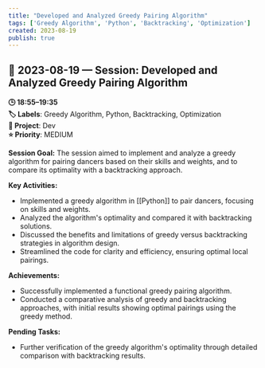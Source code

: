 ```yaml
---
title: "Developed and Analyzed Greedy Pairing Algorithm"
tags: ['Greedy Algorithm', 'Python', 'Backtracking', 'Optimization']
created: 2023-08-19
publish: true
---
```


## 📅 2023-08-19 — Session: Developed and Analyzed Greedy Pairing Algorithm

**🕒 18:55–19:35**  
**🏷️ Labels**: Greedy Algorithm, Python, Backtracking, Optimization  
**📂 Project**: Dev  
**⭐ Priority**: MEDIUM  


**Session Goal:**
The session aimed to implement and analyze a greedy algorithm for pairing dancers based on their skills and weights, and to compare its optimality with a backtracking approach.

**Key Activities:**
- Implemented a greedy algorithm in [[Python]] to pair dancers, focusing on skills and weights.
- Analyzed the algorithm's optimality and compared it with backtracking solutions.
- Discussed the benefits and limitations of greedy versus backtracking strategies in algorithm design.
- Streamlined the code for clarity and efficiency, ensuring optimal local pairings.

**Achievements:**
- Successfully implemented a functional greedy pairing algorithm.
- Conducted a comparative analysis of greedy and backtracking approaches, with initial results showing optimal pairings using the greedy method.

**Pending Tasks:**
- Further verification of the greedy algorithm's optimality through detailed comparison with backtracking results.
